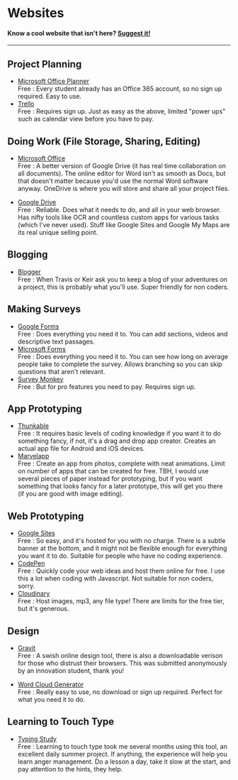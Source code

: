 # Websites
#### Know a cool website that isn't here? [Suggest it!](https://docs.google.com/forms/d/e/1FAIpQLSd3TJ03At5bvRbuliD3uW6VlPplBC_4eYr-oovgw6x_CWv8kg/viewform)
---

## Project Planning

* [Microsoft Office Planner](https://tasks.office.com/bristol.ac.uk/en-US/Home/Planner/) <br>
  Free : Every student already has an Office 365 account, so no sign up required. Easy to use. 
* [Trello](https://trello.com) <br>
  Free : Requires sign up. Just as easy as the above, limited "power ups" such as calendar view before you have to pay. 
  
## Doing Work (File Storage, Sharing, Editing)

* [Microsoft Office](https://www.office.com) <br>
  Free : A better version of Google Drive (it has real time collaboration on all documents). The online editor for Word isn't as smooth as Docs, but that doesn't matter because you'd use the normal Word software anyway. OneDrive is where you will store and share all your project files.
  
* [Google Drive](https://drive.google.com/drive/u/0/) <br>
  Free : Reliable. Does what it needs to do, and all in your web browser. Has nifty tools like OCR and countless custom apps for various tasks (which I've never used). Stuff like Google Sites and Google My Maps are its real unique selling point.
  
## Blogging

* [Blogger](https://www.blogger.com/) <br>
  Free : When Travis or Keir ask you to keep a blog of your adventures on a project, this is probably what you'll use. Super friendly for non coders.
  
## Making Surveys

* [Google Forms](https://docs.google.com/forms/u/0/) <br>
  Free : Does everything you need it to. You can add sections, videos and descriptive text passages.
* [Microsoft Forms](https://forms.office.com/Pages/DesignPage.aspx?origin=shell#) <br>
  Free : Does everything you need it to. You can see how long on average people take to complete the survey. Allows branching so you can skip questions that aren't relevant.
* [Survey Monkey](https://www.surveymonkey.com/) <br>
  Free : But for pro features you need to pay. Requires sign up.

## App Prototyping

* [Thunkable](https://thunkable.com/#/) <br> 
  Free : It requires basic levels of coding knowledge if you want it to do something fancy, if not, it's a drag and drop app creator. Creates an actual app file for Android and iOS devices.
* [Marvelapp](https://marvelapp.com/) <br> 
  Free : Create an app from photos, complete with neat animations. Limit on number of apps that can be created for free. TBH, I would use several pieces of paper instead for prototyping, but if you want something that looks fancy for a later prototype, this will get you there (if you are good with image editing). 
 
## Web Prototyping

* [Google Sites](https://sites.google.com/new?usp=jotspot_si) <br>
  Free : So easy, and it's hosted for you with no charge. There is a subtle banner at the bottom, and it might not be flexible enough for everything you want it to do. Suitable for people who have no coding experience. 
* [CodePen](https://codepen.com) <br>
  Free : Quickly code your web ideas and host them online for free. I use this a lot when coding with Javascript. Not suitable for non coders, sorry.
* [Cloudinary](https://cloudinary.com/console/media_library/folders/all/) <br>
  Free : Host images, mp3, any file type! There are limits for the free tier, but it's generous.

## Design

* [Gravit](https://designer.gravit.io/)<br>
  Free : A swish online design tool, there is also a downloadable verison for those who distrust their browsers. This was submitted anonymously by an innovation student, thank you!

* [Word Cloud Generator](https://www.wordclouds.com/) <br>
  Free : Really easy to use, no download or sign up required. Perfect for what you need it to do.
  
## Learning to Touch Type

* [Typing Study](https://www.typingstudy.com/) <br>
  Free : Learning to touch type took me several months using this tool, an excellent daily summer project. If anything, the experience will help you learn anger management. Do a lesson a day, take it slow at the start, and pay attention to the hints, they help.
